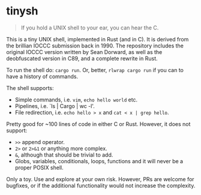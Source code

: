 # tinysh

> If you hold a UNIX shell to your ear, you can hear the C.

This is a tiny UNIX shell, implemented in Rust (and in C). It is derived from the brillian IOCCC submission back in 1990. The repository includes the original IOCCC version written by Sean Dorward, as well as the deobfuscated version in C89, and a complete rewrite in Rust.

To run the shell do: `cargo run`. Or, better, `rlwrap cargo run` if you can to have a history of commands.

The shell supports:

* Simple commands, i.e. `vim`, `echo hello world` etc.
* Pipelines, i.e. `ls | Cargo | wc -l'.
* File redirection, i.e. `echo hello > x` and `cat < x | grep hello`.

Pretty good for ~100 lines of code in either C or Rust. However, it does not support:

* `>>` append operator.
* `2>` or `2>&1` or anything more complex.
* `&`, although that should be trivial to add.
* Globs, variables, conditionals, loops, functions and it will never be a proper POSIX shell.

Only a toy. Use and explore at your own risk. However, PRs are welcome for bugfixes, or if the additional functionality would not increase the complexity.
